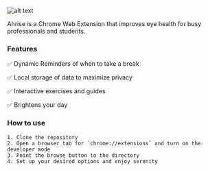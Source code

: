 ![alt text](https://github.com/arpitarunkumaar/hw-eyescream/blob/main/assets/logotransparent.png?raw=true)

Ahrise is a Chrome Web Extension that improves eye health for busy professionals and students. 

### Features

✅ Dynamic Reminders of when to take a break 

✅ Local storage of data to maximize privacy 

✅ Interactive exercises and guides 

✅ Brightens your day 

### How to use

    1. Clone the repository
    2. Open a browser tab for `chrome://extensions` and turn on the developer mode
    3. Point the browse button to the directory
    4. Set up your desired options and enjoy serenity
